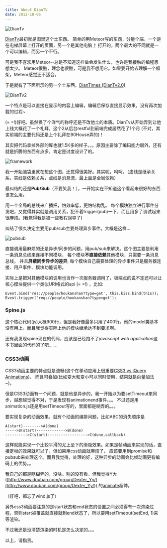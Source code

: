 ```yaml
---
title: About DianTV
date: 2012-10-05
---
```


![DianTv](https://docs.google.com/drawings/pub?id=1bjQG8XPz1RAE5dRQ7BfShonpmfyNqvTQzsbmVUtVJn0&w=959&h=528)

[DianTv](https://github.com/houkanshan/DianTv)最初就是图里这个土东西。
简单的用Meteor写的东西，分量个端，一个是在电梯屏幕上打开的页面，另一个是其他电脑上
打开的。两个最大的不同就是一个可以编辑，而另一个不行。

可是我不喜欢用Meteor--总是不知道这样做会发生什么，也许是我接触的编程思想太少。
Meteor很酷，理念也很酷，可是我不想用它。如果要开始去理解一个框架，Meteor感觉还不适合。

于是就有了下面所示的另一个土东西，[DianTimes (DianTv2.0)](https://github.com/houkanshan/DianTv2)

![DianTv2](https://docs.google.com/drawings/pub?id=14aRS_iuU-6cRe_EcPARQ_jIAwYakJXY8PCZDa1Xd1jg&w=959&h=528)

一个特点是可以直接在显示的内容上编辑，编辑后保存直接显示效果，没有再次加载的过程~

(= =!)好吧。虽然换了个洋气的称呼还是不改他土的本质。DianTv从开始弄到让他上线大概花了一个礼拜，这个2从后台restful到前端完成居然花了1个月
(不对，其实前端的主要代码还是上个礼拜在90House弄的)！

其实把代码拿掉外部的厍也就1.5K多的样子。。。原因主要除了编码能力弱外，还有就是折腾的东西有点多，肯定是过度设计了的。

![framework](https://docs.google.com/drawings/pub?id=1AZHespKey-Wr9kFdbz-IxjzsfRG3bJVQDKfvgS3ZlJQ&w=1732&h=1133)

我一开始脑袋里就在想这个图，还觉得很美好。其实呢，呵呵。（虚线是继承关系，实线是依赖关系，点线是消息流，最上面是全局依赖）

最纠结的还是**Pub/Sub**（不要笑我！），一开始实在不知道这个看起来很好的东西该怎么用。

用一个全局的总线来广播把，怕效率低，更怕结构乱。
每个模块独立进行事件分发吧，又觉得其实就是调用关系，犯不着trigger(pub)一下，而且用多了调试起来很麻烦。(我觉得我是被一些教程误导了)

纠结了很久决定主要用pub/sub主要处理异步事件。大概是这样...

![pubsub](https://docs.google.com/drawings/pub?id=1ay4G7v8j7XICMj6AwzuTK552giuCpneFCzA_06C85R4&w=440)

直接调用最麻烦的还是异步/同步的问题，用pub/sub来解决。这个图主要是利用一条消息总线来连接不同模块，
每个模块**不直接依赖**其他模块，只需要一条消息总线，
并且**屏蔽同步异步的差异**, 每个模块自己需要处理的异步事件只是服务器连接、用户事件、模块功能调用。

实际上是把对其他模块的调用也当作一次服务器调用了，极端点的说不定还可以让核心模块提供一个类似URI格式的api (= =!) ，比如:

    Event.bind('res://people/houkanshan?type=get', this.kiss.bind(this));
    Event.trigger('req://people/houkanshan?type=get');
    

### Spine.js

这个核心代码(js)大概900行，但是我好像最多只用了400行。他的model类基本没有用上。而且我觉得实际上他的模块继承达不到要求啊。

还有我发现spine现在的代码，应该是已经跑不了*javascript web application*这本书里面的代码的了吧... ... 


### CSS3动画
CSS3动画主要的特点就是流畅(这个在移动应用上很重要[CSS3 vs jQuery Animations](http://dev.opera.com/articles/view/css3-vs-jquery-animations/))，
而且可叠加(比如变大和变小可以同时使用，结果就是向量加法~)，

但是CSS3动画有一个问题，就是他是异步的，我一开始以为要setTimeout来同步，越想越觉得不对，于是发现有animationend事件。。。
不过还是用animation.js还是用setTimeout写的，里面都是糊弄的。。。

要实现复杂的动画效果，就有个动画的编排问题，比如ABC的消失顺序是

    A(start)-------->A(done)
    ----->B(start)------------->B(done)
    ---------->C(start)------------------>C(done,callback)

这样就能实现一个比较平滑的尤上至下的渐隐效果。如果是帧动画来实现的话，直接定帧的效果就可以了，但如果用css动画就麻烦了，
应该要用到promise和pubsub来处理这个。而且我觉得，处理的好，这种异步的动画会比帧动画更有编码上的优势。。

我自己的都是瞎糊弄的，没啥。别的没有看，但我觉得Y大([http://www.douban.com/group/Dexter_Yy/](http://www.douban.com/group/Dexter_Yy/))
的[animate](http://dexteryy.github.com/OzJS/examples/animate/index.html)超帅。

（好吧，都忘了wind.js了）

另外css3动画要注意的是start状态和end状态的设置之间必须得有一次渲染过程，否则start被覆盖就直接就到end状态了，所以要用setTimeout(setEnd, 1)来等渲染。

不过我还是没清楚渲染的时机是怎么决定的。。。





以上，请指责。
